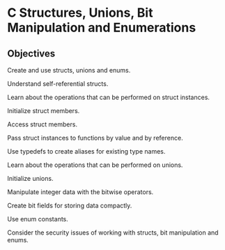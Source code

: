 # C Structures, Unions, Bit Manipulation and Enumerations

## Objectives

Create and use structs, unions and enums. 

Understand self-referential structs. 

Learn about the operations that can be performed on struct instances. 

Initialize struct members. 

Access struct members. 

Pass struct instances to functions by value and by reference. 

Use typedefs to create aliases for existing type names. 

Learn about the operations that can be performed on unions. 

Initialize unions. 

Manipulate integer data with the bitwise operators.

Create bit fields for storing data compactly.

Use enum constants.

Consider the security issues of working with structs, bit manipulation and enums.